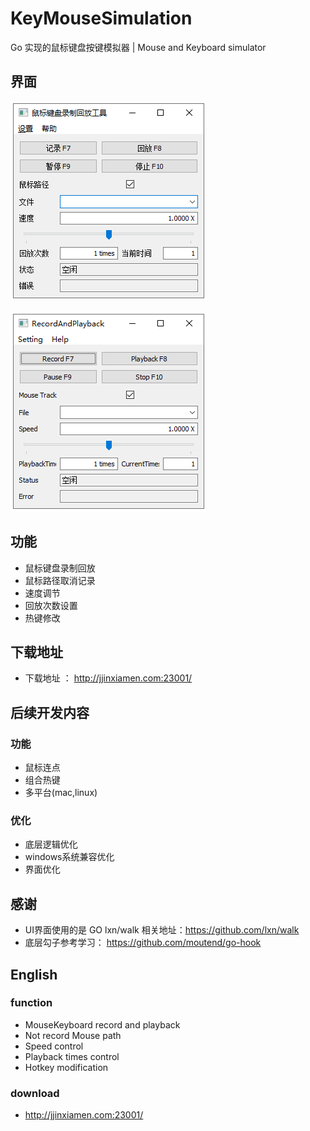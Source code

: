 # KeyMouseSimulation
Go 实现的鼠标键盘按键模拟器 |  Mouse and Keyboard simulator

## 界面
![Image](https://github.com/ljj1505204588/KeyMouseSimulation/raw/main/中文界面.png)

![Image](https://github.com/ljj1505204588/KeyMouseSimulation/raw/main/英文界面.png)

## 功能 
- 鼠标键盘录制回放
- 鼠标路径取消记录
- 速度调节
- 回放次数设置
- 热键修改
## 下载地址

- 下载地址 ： http://jjinxiamen.com:23001/

## 后续开发内容

### 功能

- 鼠标连点
- 组合热键
- 多平台(mac,linux)

### 优化

- 底层逻辑优化
- windows系统兼容优化
- 界面优化

## 感谢

- UI界面使用的是 GO lxn/walk 相关地址：https://github.com/lxn/walk
- 底层勾子参考学习： https://github.com/moutend/go-hook 

## English

### function

- MouseKeyboard record and playback
- Not record Mouse path 
- Speed control
- Playback times control
- Hotkey modification

### download 

- http://jjinxiamen.com:23001/

